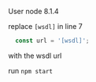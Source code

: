 User node 8.1.4

replace `[wsdl]` in line 7
```js
  const url = '[wsdl]';
```

with the wsdl url

run `npm start`

